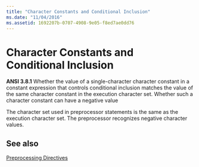 ```yaml
---
title: "Character Constants and Conditional Inclusion"
ms.date: "11/04/2016"
ms.assetid: 1692207b-0707-4908-9e05-f8ed7ae0dd76
---
```

# Character Constants and Conditional Inclusion

**ANSI 3.8.1** Whether the value of a single-character character constant in a constant expression that controls conditional inclusion matches the value of the same character constant in the execution character set. Whether such a character constant can have a negative value

The character set used in preprocessor statements is the same as the execution character set. The preprocessor recognizes negative character values.

## See also

[Preprocessing Directives](../c-language/preprocessing-directives.md)
